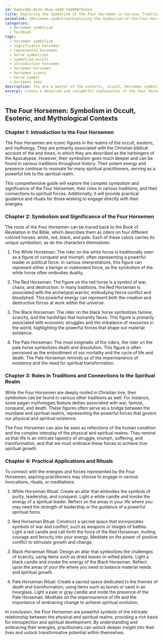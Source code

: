 ```yaml
---
id: 0adce38b-8e34-48ae-add0-fe9996f4a5e4
title: Exploring the Symbolism of the Four Horsemen in Various Traditions
permalink: /Horsemen-symbolism/Exploring-the-Symbolism-of-the-Four-Horsemen-in-Various-Traditions/
categories:
  - Horsemen symbolism
  - Textbook
tags:
  - horsemen symbolism
  - significance horsemen
  - represented horsemen
  - horse symbolizes
  - symbolism occult
  - introduction horsemen
  - horsemen horsemen
  - horsemen iconic
  - horse symbol
  - horsemen seen
description: You are a master of the esoteric, occult, Horsemen symbolism and education, you have written many textbooks on the subject in ways that provide students with rich and deep understanding of the subject. You are being asked to write textbook-like sections on a topic and you do it with full context, explainability, and reliability in accuracy to the true facts of the topic at hand, in a textbook style that a student would easily be able to learn from, in a rich, engaging, and contextual way. Always include relevant context (such as formulas and history), related concepts, and in a way that someone can gain deep insights from.
excerpt: Create a detailed and insightful explanation of the Four Horsemen symbolism in occult, esoteric, and mythological contexts. Describe each of the Four Horsemen, their symbolic significance, their role in various traditions, and their connection to the spiritual realm. Also, provide a relevant invocation or ritual that an aspiring practitioner may utilize to explore or harness the energies associated with each of the Four Horsemen.
---
```


## The Four Horsemen: Symbolism in Occult, Esoteric, and Mythological Contexts

### Chapter 1: Introduction to the Four Horsemen

The Four Horsemen are iconic figures in the realms of the occult, esoteric, and mythology. They are primarily associated with the Christian biblical account of the end times, in which they are described as the harbingers of the Apocalypse. However, their symbolism goes much deeper and can be found in various traditions throughout history. Their potent energy and presence continue to resonate for many spiritual practitioners, serving as a powerful link to the spiritual realm.

This comprehensive guide will explore the complex symbolism and significance of the Four Horsemen, their roles in various traditions, and their connections to spiritual forces. Additionally, it will provide practical guidance and rituals for those wishing to engage directly with their energies.

### Chapter 2: Symbolism and Significance of the Four Horsemen

The roots of the Four Horsemen can be traced back to the Book of Revelation in the Bible, which describes them as riders on four different colored horses: white, red, black, and pale. Each of these colors carries its unique symbolism, as do the characters themselves:

1. The White Horseman: The rider on the white horse is traditionally seen as a figure of conquest and triumph, often representing a powerful leader or political force. In various interpretations, this figure can represent either a benign or malevolent force, as the symbolism of the white horse often embodies duality. 

2. The Red Horseman: The figure on the red horse is a symbol of war, chaos, and destruction. In many traditions, the Red Horseman is associated with the archetypal warrior, embodying fierce conflict and bloodshed. This powerful energy can represent both the creative and destructive forces at work within the universe.

3. The Black Horseman: The rider on the black horse symbolizes famine, scarcity, and the hardships that humanity faces. This figure is primarily associated with economic struggles and the imbalance of resources in the world, highlighting the powerful forces that shape our material existence.

4. The Pale Horseman: The most enigmatic of the riders, the rider on the pale horse symbolizes death and dissolution. This figure is often perceived as the embodiment of our mortality and the cycle of life and death. The Pale Horseman reminds us of the impermanence of existence and the need for spiritual transformation.

### Chapter 3: Roles in Traditions and Connections to the Spiritual Realm

While the Four Horsemen are deeply rooted in Christian lore, their symbolism can be found in various other traditions as well. For instance, some pagan mythologies feature deities associated with war, famine, conquest, and death. These figures often serve as a bridge between the mundane and spiritual realms, representing the powerful forces that govern our physical and spiritual existence.

The Four Horsemen can also be seen as reflections of the human condition and the complex interplay of the physical and spiritual realms. They remind us that life is an intricate tapestry of struggle, triumph, suffering, and transformation, and that we must embrace these forces to achieve true spiritual growth.

### Chapter 4: Practical Applications and Rituals 

To connect with the energies and forces represented by the Four Horsemen, aspiring practitioners may choose to engage in various invocations, rituals, or meditations:

1. White Horseman Ritual: Create an altar that embodies the symbols of purity, leadership, and conquest. Light a white candle and invoke the energy of a spiritual leader. Reflect on the areas in your life where you may need the strength of leadership or the guidance of a powerful spiritual force.

2. Red Horseman Ritual: Construct a sacred space that incorporates symbols of war and conflict, such as weapons or images of battles. Light a red candle and call forth the force of the Red Horseman, inviting courage and ferocity into your energy. Meditate on the power of positive conflict to stimulate growth and change.

3. Black Horseman Ritual: Design an altar that symbolizes the challenges of scarcity, using items such as dried leaves or wilted plants. Light a black candle and invoke the energy of the Black Horseman. Reflect upon the areas of your life where you need to balance material needs and spiritual growth.

4. Pale Horseman Ritual: Create a sacred space dedicated to the themes of death and transformation, using items such as bones or sand in an hourglass. Light a pale or gray candle and invite the presence of the Pale Horseman. Meditate on the impermanence of life and the importance of embracing change to achieve spiritual evolution.

In conclusion, the Four Horsemen are powerful symbols of the intricate relationship between the physical and spiritual realms, providing a rich basis for introspection and spiritual development. By understanding and embracing their energies, practitioners can unlock deeper insight into their lives and unlock transformative potential within themselves.
